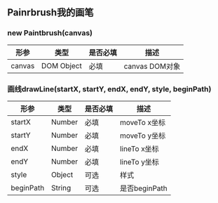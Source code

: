 ## Painrbrush我的画笔
### new Paintbrush(canvas)
| 形参 | 类型 | 是否必填 | 描述 |
| ------ | ------ | ------ | ------ |
| canvas | DOM Object | 必填 | canvas DOM对象 |

### 画线drawLine(startX, startY, endX, endY, style, beginPath)
| 形参 | 类型 | 是否必填 | 描述 |
| ------ | ------ | ------ | ------ |
| startX | Number | 必填 | moveTo x坐标 |
| startY | Number | 必填 | moveTo y坐标 |
| endX | Number | 必填 | lineTo x坐标 |
| endY | Number | 必填 | lineTo y坐标 |
| style | Object | 可选 | 样式 |
| beginPath | String | 可选 | 是否beginPath |